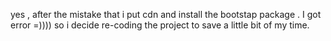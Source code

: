 yes , after the mistake that i put cdn and install the bootstap package . I got error =))))
so i decide re-coding the project to save a little bit of my time.
